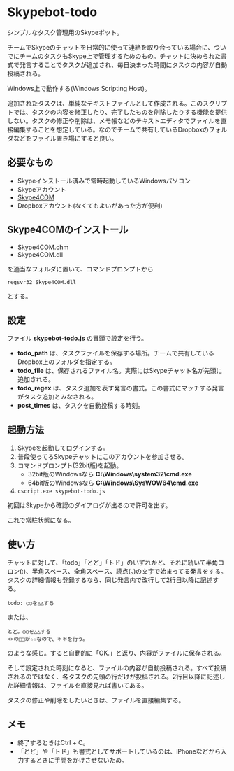 Skypebot-todo
================

シンプルなタスク管理用のSkypeボット。

チームでSkypeのチャットを日常的に使って連絡を取り合っている場合に、ついでにチームのタスクもSkype上で管理するためのもの。チャットに決められた書式で発言することでタスクが追加され、毎日決まった時間にタスクの内容が自動投稿される。

Windows上で動作する(Windows Scripting Host)。

追加されたタスクは、単純なテキストファイルとして作成される。このスクリプトでは、タスクの内容を修正したり、完了したものを削除したりする機能を提供しない。タスクの修正や削除は、メモ帳などのテキストエディタでファイルを直接編集することを想定している。なのでチームで共有しているDropboxのフォルダなどをファイル置き場にすると良い。

必要なもの
----------------

* Skypeインストール済みで常時起動しているWindowsパソコン
* Skypeアカウント
* [Skype4COM](https://developer.skype.com/accessories/skype4com)
* Dropboxアカウント(なくてもよいがあった方が便利)

Skype4COMのインストール
----------------

* Skype4COM.chm
* Skype4COM.dll

を適当なフォルダに置いて、コマンドプロンプトから

    regsvr32 Skype4COM.dll

とする。

設定
----------------

ファイル **skypebot-todo.js** の冒頭で設定を行う。

* **todo_path** は、タスクファイルを保存する場所。チームで共有しているDropbox上のフォルダを指定する。
* **todo_file** は、保存されるファイル名。実際にはSkypeチャット名が先頭に追加される。
* **todo_regex** は、タスク追加を表す発言の書式。この書式にマッチする発言がタスク追加とみなされる。
* **post_times** は、タスクを自動投稿する時刻。

起動方法
----------------

1. Skypeを起動してログインする。
1. 普段使ってるSkypeチャットにこのアカウントを参加させる。
1. コマンドプロンプト(32bit版)を起動。
    * 32bit版のWindowsなら **C:\\Windows\\system32\\cmd.exe**
    * 64bit版のWindowsなら **C:\\Windows\\SysWOW64\\cmd.exe**
1. `cscript.exe skypebot-todo.js`

初回はSkypeから確認のダイアログが出るので許可を出す。

これで常駐状態になる。

使い方
----------------

チャットに対して、「todo」「とど」「トド」のいずれかと、それに続いて半角コロン(:)、半角スペース、全角スペース、読点(。)の文字で始まってる発言をする。タスクの詳細情報も登録するなら、同じ発言内で改行して2行目以降に記述する。

    todo: ○○を△△する

または、

    とど。○○を△△する
    ××の□□が☆☆なので、＊＊を行う。

のような感じ。すると自動的に「OK.」と返り、内容がファイルに保存される。

そして設定された時刻になると、ファイルの内容が自動投稿される。すべて投稿されるのではなく、各タスクの先頭の行だけが投稿される。2行目以降に記述した詳細情報は、ファイルを直接見れば書いてある。

タスクの修正や削除をしたいときは、ファイルを直接編集する。

メモ
----------------

* 終了するときはCtrl + C。
* 「とど」や「トド」も書式としてサポートしているのは、iPhoneなどから入力するときに手間をかけさせないため。
